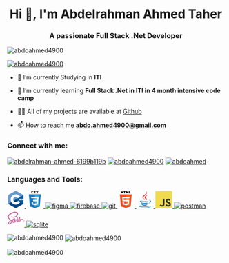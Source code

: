 <h1 align="center">Hi 👋, I'm Abdelrahman Ahmed Taher</h1>
<h3 align="center">A passionate Full Stack .Net Developer</h3>

<p align="left"> <img src="https://komarev.com/ghpvc/?username=abdoahmed4900&label=Profile%20views&color=0e75b6&style=flat" alt="abdoahmed4900" /> </p>

<p align="left"> <a href="https://github.com/ryo-ma/github-profile-trophy"><img src="https://github-profile-trophy.vercel.app/?username=abdoahmed4900" alt="abdoahmed4900" /></a> </p>

- 🔭 I’m currently Studying in **ITI**

- 🌱 I’m currently learning **Full Stack .Net in ITI in 4 month intensive code camp**

- 👨‍💻 All of my projects are available at [Github](Github)

- 📫 How to reach me **abdo.ahmed4900@gmail.com**

<h3 align="left">Connect with me:</h3>
<p align="left">
<a href="https://linkedin.com/in/abdelrahman-ahmed-6199b119b" target="blank"><img align="center" src="https://raw.githubusercontent.com/rahuldkjain/github-profile-readme-generator/master/src/images/icons/Social/linked-in-alt.svg" alt="abdelrahman-ahmed-6199b119b" height="30" width="40" /></a>
<a href="https://codeforces.com/profile/abdoahmed4900" target="blank"><img align="center" src="https://raw.githubusercontent.com/rahuldkjain/github-profile-readme-generator/master/src/images/icons/Social/codeforces.svg" alt="abdoahmed4900" height="30" width="40" /></a>
<a href="https://www.leetcode.com/abdoahmed" target="blank"><img align="center" src="https://raw.githubusercontent.com/rahuldkjain/github-profile-readme-generator/master/src/images/icons/Social/leet-code.svg" alt="abdoahmed" height="30" width="40" /></a>
</p>

<h3 align="left">Languages and Tools:</h3>
<p align="left"> <a href="https://www.w3schools.com/cpp/" target="_blank" rel="noreferrer"> <img src="https://raw.githubusercontent.com/devicons/devicon/master/icons/cplusplus/cplusplus-original.svg" alt="cplusplus" width="40" height="40"/> </a> <a href="https://www.w3schools.com/css/" target="_blank" rel="noreferrer"> <img src="https://raw.githubusercontent.com/devicons/devicon/master/icons/css3/css3-original-wordmark.svg" alt="css3" width="40" height="40"/> </a> <a href="https://www.figma.com/" target="_blank" rel="noreferrer"> <img src="https://www.vectorlogo.zone/logos/figma/figma-icon.svg" alt="figma" width="40" height="40"/> </a> <a href="https://firebase.google.com/" target="_blank" rel="noreferrer"> <img src="https://www.vectorlogo.zone/logos/firebase/firebase-icon.svg" alt="firebase" width="40" height="40"/> </a> <a href="https://git-scm.com/" target="_blank" rel="noreferrer"> <img src="https://www.vectorlogo.zone/logos/git-scm/git-scm-icon.svg" alt="git" width="40" height="40"/> </a> <a href="https://www.w3.org/html/" target="_blank" rel="noreferrer"> <img src="https://raw.githubusercontent.com/devicons/devicon/master/icons/html5/html5-original-wordmark.svg" alt="html5" width="40" height="40"/> </a> <a href="https://www.java.com" target="_blank" rel="noreferrer"> <img src="https://raw.githubusercontent.com/devicons/devicon/master/icons/java/java-original.svg" alt="java" width="40" height="40"/> </a> <a href="https://developer.mozilla.org/en-US/docs/Web/JavaScript" target="_blank" rel="noreferrer"> <img src="https://raw.githubusercontent.com/devicons/devicon/master/icons/javascript/javascript-original.svg" alt="javascript" width="40" height="40"/> </a> <a href="https://postman.com" target="_blank" rel="noreferrer"> <img src="https://www.vectorlogo.zone/logos/getpostman/getpostman-icon.svg" alt="postman" width="40" height="40"/> </a> <a href="https://sass-lang.com" target="_blank" rel="noreferrer"> <img src="https://raw.githubusercontent.com/devicons/devicon/master/icons/sass/sass-original.svg" alt="sass" width="40" height="40"/> </a> <a href="https://www.sqlite.org/" target="_blank" rel="noreferrer"> <img src="https://www.vectorlogo.zone/logos/sqlite/sqlite-icon.svg" alt="sqlite" width="40" height="40"/> </a> </p>

<p><img align="left" src="https://github-readme-stats.vercel.app/api/top-langs?username=abdoahmed4900&show_icons=true&locale=en&layout=compact" alt="abdoahmed4900" /></p>

<p>&nbsp;<img align="center" src="https://github-readme-stats.vercel.app/api?username=abdoahmed4900&show_icons=true&locale=en" alt="abdoahmed4900" /></p>

<p><img align="center" src="https://github-readme-streak-stats.herokuapp.com/?user=abdoahmed4900&" alt="abdoahmed4900" /></p>
